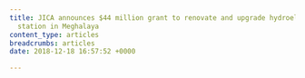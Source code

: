 ```yaml
---
title: JICA announces $44 million grant to renovate and upgrade hydroelectric power
  station in Meghalaya
content_type: articles
breadcrumbs: articles
date: 2018-12-18 16:57:52 +0000

---
```

